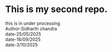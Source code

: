 # This is my second repo.
this is in under processing
<br>
Author-Sidharth chandra
<br>
date-25/05/2025
<br>
date-18/09/2025
<br>
date-3/10/2025
